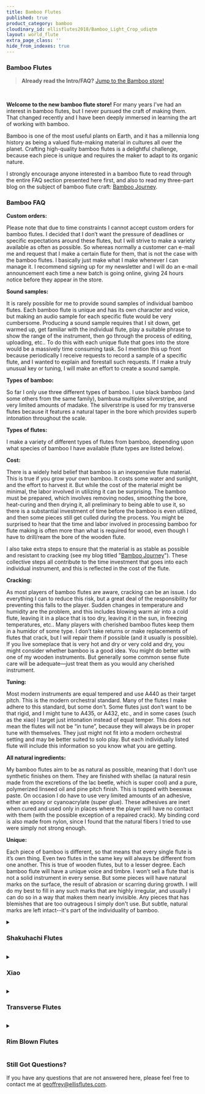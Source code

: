 ```yaml
---
title: Bamboo Flutes
published: true
product_category: bamboo
cloudinary_id: ellisflutes2018/Bamboo_Light_Crop_udiqtm
layout: world_flute
extra_page_class: ''
hide_from_indexes: true
---
```


### Bamboo Flutes

> **Already read the Intro/FAQ?** [Jump to the Bamboo store!](/products/bamboo)

&nbsp;

**Welcome to the new bamboo flute store!** For many years I’ve had an interest in bamboo flutes, but I never pursued the craft of making them.  That changed recently and I have been deeply immersed in learning the art of working with bamboo.

Bamboo is one of the most useful plants on Earth, and it has a millennia long history as being a valued flute-making material in cultures all over the planet.  Crafting high-quality bamboo flutes is a delightful challenge, because each piece is unique and requires the maker to adapt to its organic nature.

I strongly encourage anyone interested in a bamboo flute to read through the entire FAQ section presented here first, and also to read my three-part blog on the subject of bamboo flute craft: [Bamboo Journey](/blog/bamboo-journey).

### Bamboo FAQ

**Custom orders:**

Please note that due to time constraints I cannot accept custom orders for bamboo flutes.  I decided that I don’t want the pressure of deadlines or specific expectations around these flutes, but I will strive to make a variety available as often as possible.  So whereas normally a customer can e-mail me and request that I make a certain flute for them, that is not the case with the bamboo flutes.  I basically just make what I make whenever I can manage it.  I recommend signing up for my newsletter and I will do an e-mail announcement each time a new batch is going online, giving 24 hours notice before they appear in the store.

**Sound samples:**

It is rarely possible for me to provide sound samples of individual bamboo flutes.  Each bamboo flute is unique and has its own character and voice, but making an audio sample for each specific flute would be very cumbersome.  Producing a sound sample requires that I sit down, get warmed up, get familiar with the individual flute, play a suitable phrase to show the range of the instrument, then go through the process of editing, uploading, etc..  To do this with each unique flute that goes into the store would be a massively time consuming task.  So I mention this up front because periodically I receive requests to record a sample of a specific flute, and I wanted to explain and forestall such requests.  If I make a truly unusual key or tuning, I will make an effort to create a sound sample.

**Types of bamboo:**

So far I only use three different types of bamboo.  I use black bamboo (and some others from the same family), bambusa multiplex silverstripe, and very limited amounts of madake.  The silverstripe is used for my transverse flutes because it features a natural taper in the bore which provides superb intonation throughout the scale.

**Types of flutes:**

I make a variety of different types of flutes from bamboo, depending upon what species of bamboo I have available (flute types are listed below).

**Cost:**

There is a widely held belief that bamboo is an inexpensive flute material.  This is true if you grow your own bamboo.  It costs some water and sunlight, and the effort to harvest it. But while the cost of the material might be minimal, the labor involved in utilizing it can be surprising.  The bamboo must be prepared, which involves removing nodes, smoothing the bore, heat-curing and then drying it, all preliminary to being able to use it, so there is a substantial investment of time before the bamboo is even utilized, and then some pieces still get culled during the process.  You might be surprised to hear that the time and labor involved in processing bamboo for flute making is often more than what is required for wood, even though I have to drill/ream the bore of the wooden flute.

I also take extra steps to ensure that the material is as stable as possible and resistant to cracking (see my blog titled "[Bamboo Journey](/blog/bamboo-journey)").  These collective steps all contribute to the time investment that goes into each individual instrument, and this is reflected in the cost of the flute.

**Cracking:**

As most players of bamboo flutes are aware, cracking can be an issue.  I do everything I can to reduce this risk, but a great deal of the responsibility for preventing this falls to the player.  Sudden changes in temperature and humidity are the problem, and this includes blowing warm air into a cold flute, leaving it in a place that is too dry, leaving it in the sun, in freezing temperatures, etc..  Many players with cherished bamboo flutes keep them in a humidor of some type.  I don’t take returns or make replacements of flutes that crack, but I will repair them if possible (and it usually is possible).   If you live someplace that is very hot and dry or very cold and dry, you might consider whether bamboo is a good idea.  You might do better with one of my wooden instruments.  But generally some common sense flute care will be adequate—just treat them as you would any cherished instrument.

**Tuning:**

Most modern instruments are equal tempered and use A440 as their target pitch.  This is the modern orchestral standard.  Many of the flutes I make adhere to this standard, but some don’t.  Some flutes just don’t want to be that rigid, and I might tune to A435, or A432, etc., and in some cases (such as the xiao) I target just intonation instead of equal temper.  This does not mean the flutes will not be “in tune”, because they will always be in proper tune with themselves.  They just might not fit into a modern orchestral setting and may be better suited to solo play.  But each individually listed flute will include this information so you know what you are getting.

**All natural ingredients:**

My bamboo flutes aim to be as natural as possible, meaning that I don’t use synthetic finishes on them.  They are finished with shellac (a natural resin made from the excretions of the lac beetle, which is super cool) and a pure, polymerized linseed oil and pine pitch finish.  This is topped with beeswax paste.  On occasion I do have to use very limited amounts of an adhesive, either an epoxy or cyanoacrylate (super glue).  These adhesives are inert when cured and used only in places where the player will have no contact with them (with the possible exception of a repaired crack).  My binding cord is also made from nylon, since I found that the natural fibers I tried to use were simply not strong enough.

**Unique:**

Each piece of bamboo is different, so that means that every single flute is it’s own thing.  Even two flutes in the same key will always be different from one another.  This is true of wooden flutes, but to a lesser degree.  Each bamboo flute will have a unique voice and timbre.  I won’t sell a flute that is not a solid instrument in every sense.  But some pieces will have natural marks on the surface, the result of abrasion or scarring during growth.  I will do my best to fill in any such marks that are highly irregular, and usually I can do so in a way that makes them nearly invisible.  Any pieces that has blemishes that are too outrageous I simply don't use.  But subtle, natural marks are left intact--it's part of the individuality of bamboo.  

<details-preamble></details-preamble>
<details markdown="1">
  <summary markdown="1">

### Shakuhachi Flutes

  </summary>

My bamboo shakuhachi are not really traditional.  They are not made from Madake (which I don't have a good source for), and most often I use bamboo in the *phylostachys* family, which includes black bamboo.  They have a natural bore, with no manipulation of it’s shape.   So if you are a strict traditionalist, these probably aren’t for you.   Without the modifications to the bore, it may or may not provide the entire range of pitches that traditional shakuhachi players expect to find.   I can promise that it will play the pentatonic minor scale with good accuracy through the first two octaves and a good player can likely get many of the "in-between" notes that are possible on typical shakuhachi.   So if you want a beautiful, well-tuned flute that you can use for personal meditation, then you’ll probably love them.  But if you are looking to play traditional honkyoku, these may or may not take you where you want to go.
</details>

<details-preamble></details-preamble>
<details markdown="1">
  <summary markdown="1">

### Xiao

  </summary>

All of my bamboo xiao are one-piece instruments.  This is a very challenging way to make the xiao, but very rewarding.  Clearing the nodes from the bore of a long, single-piece flute is a bit of an art, but I personally like the aesthetic of a one-piece xiao.  I’m an avid xiao player myself, so none of these flutes makes it into the store unless it is a flute I would personally play (so the quality has to be very high).
</details>

<details-preamble></details-preamble>
<details markdown="1">
  <summary markdown="1">

### Transverse Flutes

  </summary>

Most of these bamboo versions play the diatonic major scale and are suitable for many types of folk music, including Irish Traditional Music and related styles.  They are made from bamboo that exhibits a natural taper in the bore which improves the tuning balance and response.  The lip plates are also made from bamboo, though they are tinted with a dye.  

I also occasionally make what I call *meditation flutes* that feature different scales and playing characteristics.
</details>

<details-preamble></details-preamble>
<details markdown="1">
  <summary markdown="1">

### Rim Blown Flutes

  </summary>

This category encompasses all of the vertical, endblown flute styles and tunings that are not either the xiao or shakuhachi.
</details>

### Still Got Questions?

If you have any questions that are not answered here, please feel free to contact me at [geoffrey@ellisflutes.com](mailto:geoffrey@ellisflutes.com).
